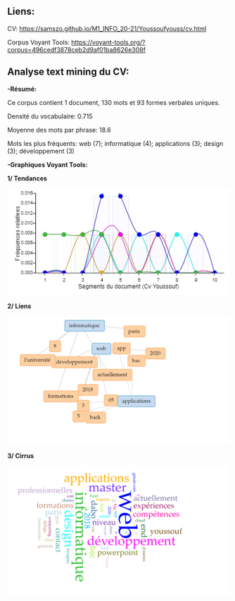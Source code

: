 ## Liens:

CV: https://samszo.github.io/M1_INFO_20-21/Youssoufyouss/cv.html

Corpus Voyant Tools: https://voyant-tools.org/?corpus=496cedf3878ceb2d9af01ba8626e308f

## Analyse text mining du CV:

**-Résumé:**

Ce corpus contient 1 document, 130 mots et 93 formes verbales uniques.

Densité du vocabulaire: 0.715

Moyenne des mots par phrase: 18.6

Mots les plus fréquents: web (7); informatique (4); applications (3); design (3); développement (3)

**-Graphiques Voyant Tools:**

**1/ Tendances**

![tendancesVt](https://github.com/samszo/M1_INFO_20-21/blob/main/Youssoufyouss/images/tendancesVt.png) 

**2/ Liens**

![liensVt](https://github.com/samszo/M1_INFO_20-21/blob/main/Youssoufyouss/images/liensVt.png)  

**3/ Cirrus**

![](https://github.com/samszo/M1_INFO_20-21/blob/main/Youssoufyouss/images/cirrusVt.png)  


